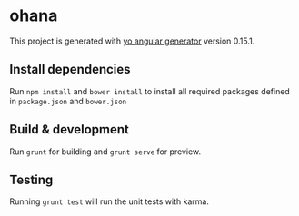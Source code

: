 # ohana

This project is generated with [yo angular generator](https://github.com/yeoman/generator-angular)
version 0.15.1.

## Install dependencies

Run `npm install` and `bower install` to install all required packages defined in `package.json` and `bower.json`

## Build & development

Run `grunt` for building and `grunt serve` for preview.

## Testing

Running `grunt test` will run the unit tests with karma.
